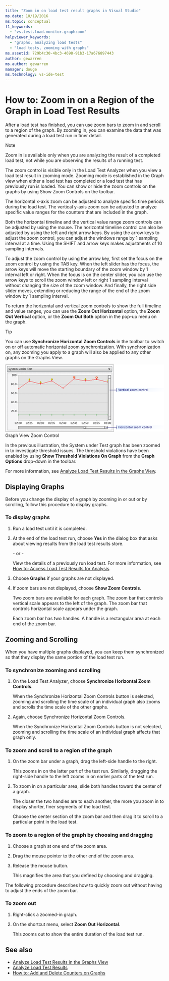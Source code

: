 ```yaml
---
title: "Zoom in on load test result graphs in Visual Studio"
ms.date: 10/19/2016
ms.topic: conceptual
f1_keywords:
  - "vs.test.load.monitor.graphzoom"
helpviewer_keywords:
  - "graphs, analyzing load tests"
  - "load tests, zooming with graphs"
ms.assetid: 729b4c30-4bc3-4698-91b3-17a676897443
author: gewarren
ms.author: gewarren
manager: douge
ms.technology: vs-ide-test
---
```

# How to: Zoom in on a Region of the Graph in Load Test Results

After a load test has finished, you can use zoom bars to zoom in and scroll to a region of the graph. By zooming in, you can examine the data that was generated during a load test run in finer detail.

> [!NOTE]
> Zoom in is available only when you are analyzing the result of a completed load test, not while you are observing the results of a running test.

 The zoom control is visible only in the Load Test Analyzer when you view a load test result in zooming mode. Zooming mode is established in the Graph view when either a load test has completed or a load test that has previously run is loaded. You can show or hide the zoom controls on the graphs by using Show Zoom Controls on the toolbar.

 The horizontal x-axis zoom can be adjusted to analyze specific time periods during the load test. The vertical y-axis zoom can be adjusted to analyze specific value ranges for the counters that are included in the graph.

 Both the horizontal timeline and the vertical value range zoom controls can be adjusted by using the mouse. The horizontal timeline control can also be adjusted by using the left and right arrow keys. By using the arrow keys to adjust the zoom control, you can adjust the windows range by 1 sampling interval at a time. Using the SHIFT and arrow keys makes adjustments of 10 sampling intervals.

 To adjust the zoom control by using the arrow key, first set the focus on the zoom control by using the TAB key. When the left slider has the focus, the arrow keys will move the starting boundary of the zoom window by 1 interval left or right. When the focus is on the center slider, you can use the arrow keys to scroll the zoom window left or right 1 sampling interval without changing the size of the zoom window. And finally, the right side slider moves, extending or reducing the range of the end of the zoom window by 1 sampling interval.

 To return the horizontal and vertical zoom controls to show the full timeline and value ranges, you can use the **Zoom Out Horizontal** option, the **Zoom Out Vertical** option, or the **Zoom Out Both** option in the pop-up menu on the graph.

> [!TIP]
> You can use **Synchronize Horizontal Zoom Controls** in the toolbar to switch on or off automatic horizontal zoom synchronization. With synchronization on, any zooming you apply to a graph will also be applied to any other graphs on the Graphs View.

 ![Graph view zoom control](../test/media/ltest_zoomcontrol.png "LTest_ZoomControl")
Graph View Zoom Control

 In the previous illustration, the System under Test graph has been zoomed in to investigate threshold issues. The threshold violations have been enabled by using **Show Threshold Violations On Graph** from the **Graph Options** drop-down in the toolbar.

 For more information, see [Analyze Load Test Results in the Graphs View](../test/analyze-load-test-results-in-the-graphs-view.md).

## Displaying Graphs
 Before you change the display of a graph by zooming in or out or by scrolling, follow this procedure to display graphs.

### To display graphs

1.  Run a load test until it is completed.

2.  At the end of the load test run, choose **Yes** in the dialog box that asks about viewing results from the load test results store.

     \- or -

     View the details of a previously run load test. For more information, see [How to: Access Load Test Results for Analysis](../test/how-to-access-load-test-results-for-analysis.md).

3.  Choose **Graphs** if your graphs are not displayed.

4.  If zoom bars are not displayed, choose **Show Zoom Controls**.

     Two zoom bars are available for each graph. The zoom bar that controls vertical scale appears to the left of the graph. The zoom bar that controls horizontal scale appears under the graph.

     Each zoom bar has two handles. A handle is a rectangular area at each end of the zoom bar.

## Zooming and Scrolling
 When you have multiple graphs displayed, you can keep them synchronized so that they display the same portion of the load test run.

### To synchronize zooming and scrolling

1.  On the Load Test Analyzer, choose **Synchronize Horizontal Zoom Controls**.

     When the Synchronize Horizontal Zoom Controls button is selected, zooming and scrolling the time scale of an individual graph also zooms and scrolls the time scale of the other graphs.

2.  Again, choose Synchronize Horizontal Zoom Controls.

     When the Synchronize Horizontal Zoom Controls button is not selected, zooming and scrolling the time scale of an individual graph affects that graph only.

### To zoom and scroll to a region of the graph

1.  On the zoom bar under a graph, drag the left-side handle to the right.

     This zooms in on the latter part of the test run. Similarly, dragging the right-side handle to the left zooms in on earlier parts of the test run.

2.  To zoom in on a particular area, slide both handles toward the center of a graph.

     The closer the two handles are to each another, the more you zoom in to display shorter, finer segments of the load test.

     Choose the center section of the zoom bar and then drag it to scroll to a particular point in the load test.

### To zoom to a region of the graph by choosing and dragging

1.  Choose a graph at one end of the zoom area.

2.  Drag the mouse pointer to the other end of the zoom area.

3.  Release the mouse button.

     This magnifies the area that you defined by choosing and dragging.

 The following procedure describes how to quickly zoom out without having to adjust the ends of the zoom bar.

### To zoom out

1.  Right-click a zoomed-in graph.

2.  On the shortcut menu, select **Zoom Out Horizontal**.

     This zooms out to show the entire duration of the load test run.

## See also

- [Analyze Load Test Results in the Graphs View](../test/analyze-load-test-results-in-the-graphs-view.md)
- [Analyze Load Test Results](../test/analyze-load-test-results-using-the-load-test-analyzer.md)
- [How to: Add and Delete Counters on Graphs](../test/how-to-add-and-delete-counters-on-graphs-in-load-test-results.md)